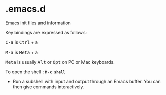 # .emacs.d
Emacs init files and information

Key bindings are expressed as follows:

<kbd>C-a</kbd> is <kbd>Ctrl</kbd> + <kbd>a</kbd>

<kbd>M-a</kbd> is <kbd>Meta</kbd> + <kbd>a</kbd>

<kbd>Meta</kbd> is usually <kbd>Alt</kbd> or <kbd>Opt</kbd> on PC or Mac keyboards.

To open the shell : <b>`M-x shell`</b>
* Run a subshell with input and output through an Emacs buffer. You can then give commands interactively.
